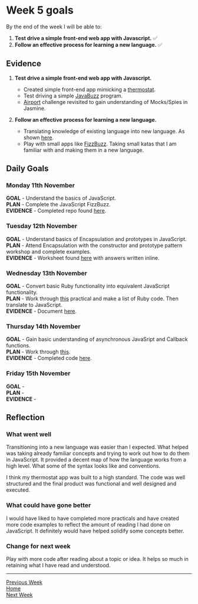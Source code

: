 # Week 5 goals

By the end of the week I will be able to:

1. **Test drive a simple front-end web app with Javascript.** :white_check_mark:
2. **Follow an effective process for learning a new language.** :white_check_mark:

## Evidence

1. **Test drive a simple front-end web app with Javascript.**
    * Created simple front-end app mimicking a [thermostat](https://github.com/jonesandy/thermostat).
    * Test driving a simple [JavaBuzz](https://github.com/jonesandy/js-fizzbuzz) program.
    * [Airport](https://github.com/jonesandy/js-airport) challenge revisited to gain understanding of Mocks/Spies in Jasmine.

2. **Follow an effective process for learning a new language.**
    * Translating knowledge of existing language into new language. As shown [here](https://github.com/jonesandy/learning-goals/blob/master/week5/ruby-to-javascript.md).
    * Play with small apps like [FizzBuzz](https://github.com/jonesandy/js-fizzbuzz). Taking small katas that I am familiar with and making them in a new language.
    

## Daily Goals

### Monday 11th November

**GOAL** -  Understand the basics of JavaScript.    
**PLAN** -  Complete the JavaScript FizzBuzz.       
**EVIDENCE** -   Completed repo found [here](https://github.com/jonesandy/js-fizzbuzz).


### Tuesday 12th November

**GOAL** -  Understand basics of Encapsulation and prototypes in JavaScript.   
**PLAN** -  Attend Encapsulation with the constructor and prototype pattern workshop and complete examples.      
**EVIDENCE** -  Worksheet found [here](https://github.com/jonesandy/skills-workshops/blob/master/week-5/encapsulation_with_constructor_and_prototype_pattern/index.js) with answers written inline.

### Wednesday 13th November

**GOAL** -  Convert basic Ruby functionality into equivalent JavaScript functionality.    
**PLAN** -  Work through [this](https://hackmd.io/kMNgXiPHQf2Q_P9A-tnS9A) practical and make a list of Ruby code. Then translate to JavaScript.    
**EVIDENCE** -  Document [here](https://github.com/jonesandy/learning-goals/blob/master/week5/ruby-to-javascript.md).

### Thursday 14th November

**GOAL** -  Gain basic understanding of asynchronous JavaSript and Callback functions.   
**PLAN** -  Work through [this](https://github.com/makersacademy/skills-workshops/tree/master/practicals/js-following-the-flow-async).   
**EVIDENCE** -  Completed code [here](https://github.com/jonesandy/skills-workshops/blob/master/practicals/js-following-the-flow-async/index.js).

### Friday 15th November

**GOAL** -     
**PLAN** -     
**EVIDENCE** - 

## Reflection

### What went well

Transitioning into a new language was easier than I expected. What helped was taking already familiar concepts and trying to work out how to do them in JavaScript. It provided a decent map of how the language works from a high level. What some of the syntax looks like and conventions. 

I think my thermostat app was built to a high standard. The code was well structured and the final product was functional and well designed and executed.

### What could have gone better

I would have liked to have completed more practicals and have created more code examples to reflect the amount of reading I had done on JavaScript. It definitely would have helped solidify some concepts better.

### Change for next week

Play with more code after reading about a topic or idea. It helps so much in retaining what I have read and understood.

---
[Previous Week](https://github.com/jonesandy/learning-goals/blob/master/week3/week4.md)    
[Home](https://github.com/jonesandy/learning-goals)    
[Next Week](https://github.com/jonesandy/learning-goals/blob/master/week5/week6.md)

